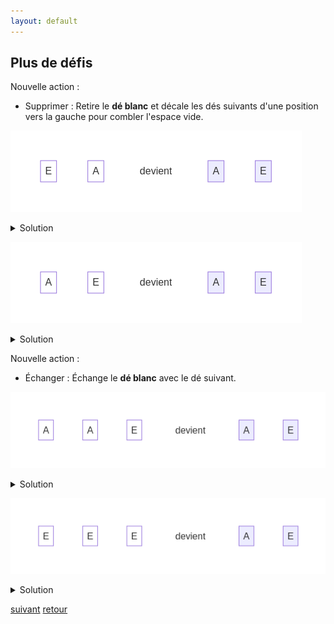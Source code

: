```yaml
---
layout: default
---
```


## Plus de défis

Nouvelle action :

* Supprimer : Retire le **dé blanc** et décale les dés suivants d'une position vers la gauche pour combler l'espace vide.

![](assets/6.png)

<details markdown="on">
<summary>Solution</summary>

<img src="assets/11.png" alt="">
</details>

![](assets/7.png)

<details markdown="on">
<summary>Solution</summary>

<img src="assets/12.png" alt="">
</details>

Nouvelle action :

* Échanger : Échange le **dé blanc** avec le dé suivant.

![](assets/8.png)

<details markdown="on">
<summary>Solution</summary>

<img src="assets/13.png" alt="">
</details>

![](assets/9.png)

<details markdown="on">
<summary>Solution</summary>

<img src="assets/14.png" alt="">
</details>

[suivant](./5)
[retour](./3)
